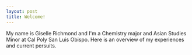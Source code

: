 ```yaml
---
layout: post
title: Welcome!
---
```

My name is Giselle Richmond and I'm a Chemistry major and Asian Studies Minor at Cal Poly San Luis Obispo.
Here is an overview of my experiences and current persuits.
